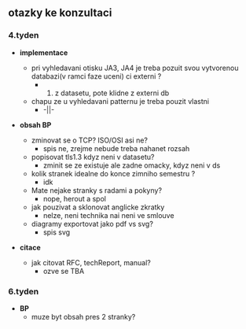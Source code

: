 ## otazky ke konzultaci
### 4.tyden
 - __implementace__
    - pri vyhledavani otisku JA3, JA4 je treba pozuit svou vytvorenou databazi(v ramci faze uceni) ci externi ?
      - 1. z datasetu, pote klidne z externi db
    - chapu ze u vyhledavani patternu je treba pouzit vlastni
      - -||-

 - __obsah BP__
    - zminovat se o TCP? ISO/OSI asi ne?
      - spis ne, zrejme nebude treba nahanet rozsah
    - popisovat tls1.3 kdyz neni v datasetu?
      - zminit se ze existuje ale zadne omacky, kdyz neni v ds
    - kolik stranek idealne do konce zimniho semestru ?
      - idk
    - Mate nejake stranky s radami a pokyny?
      - nope, herout a spol
    - jak pouzivat a sklonovat anglicke zkratky
      - nelze, neni technika nai neni ve smlouve
    - diagramy exportovat jako pdf vs svg?
      - spis svg

 - __citace__
   - jak citovat RFC, techReport, manual?
      - ozve se TBA
### 6.tyden
 - __BP__
    - muze byt obsah pres 2 stranky?